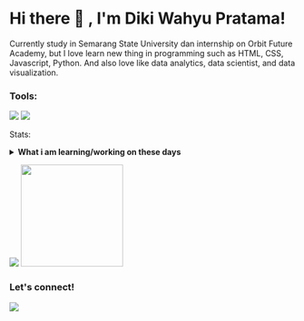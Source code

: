 # Hi there 👋 , I'm Diki Wahyu Pratama!
Currently study in Semarang State University dan internship on Orbit Future Academy, but I love learn new thing in programming such as HTML, CSS, Javascript, Python. And also love like data analytics, data scientist, and data visualization. 

### Tools:
<p>
    <img src="https://img.shields.io/badge/IDE-Xcode-blue?&logo=xcode" />
    <img src="https://img.shields.io/badge/Text%20Editor-Visual%20Studio%20Code-blue?&logo=visual%20studio%20code&logoColor=blue" />
</p>

Stats:
<details>
 <summary><strong>What i am learning/working on these days</strong></summary>
    - 🔭 I’m currently study on Semarang State University </br>
    - 🌱 I’m currently learning Python, Web Programming and Data Science </br>
    - 👯 I’m looking to collaborate on Machine Learning Project</br>
    - 🤔 I’m looking for help with master of programming. hehe </br>
    - 💬 Ask me about anything.</br>
    - 📫 How to reach me: <a href="dikiwahyu239@gmail.com">Email me!</a>  </br>
    - 😄 Pronouns: He/Him </br>
    - ⚡ Fun fact: ... </br>
</details>
<p>
    <img src="https://github-readme-stats.vercel.app/api?username=Dikiwp30&hide=contribs,prs&show_icons=true&hide_border=true&title_color=000" />
    <img src="https://github-readme-stats.vercel.app/api/top-langs/?username=Dikiwp30&layout=compact" height=180 />
</p>

### Let's connect!
<p>
    <a href="https://www.linkedin.com/in/diki-wahyu-pratama/" target="blank"><img src="https://img.shields.io/badge/Bagus_Frayoga-30302f?style=flat&logo=linkedin" /></a>
</p>



